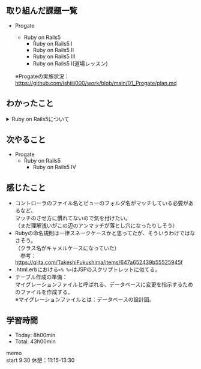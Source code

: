 ## 取り組んだ課題一覧
- Progate
  - Ruby on Rails5
    - Ruby on Rails5 I
    - Ruby on Rails5 II
    - Ruby on Rails5 III
    - Ruby on Rails5 I(道場レッスン)

  ※Progateの実施状況：<https://github.com/ishiiii000/work/blob/main/01_Progate/plan.md>

## わかったこと
<details>
<summary>Ruby on Rails5について</summary>

- Railsアプリの準備：`$ rails new tweet_app` ※tweet_appはアプリ名
- サーバー起動：`rails server`
- トップページ作成：`rails generate controller home top`
- html.erbはhtmlみたいなもん<br>
  参考：<https://qiita.com/T_Takahiro18/items/fb7d26a95935ca5b8cc7><br>
  - Rubyスクリプトが埋め込まれたhtmlファイルみたいなもん<br>
  - 最終的にはhtmlに変換されてブラウザで表示される
- コントローラ内のメソッドをアクションと呼ぶ<br>
  ※コントローラ内のアクションは、ブラウザに返すビューをviesフォルダの中から見つけ出す役割を担う。<br>
  　アクションは、コントローラと同じ名前のビューフォルダから、アクションと同じ名前のHTMLファイルを探してブラウザに返す。
- ブラウザでページが表示されるまでの流れ；ルーティング → コントローラ → ビュー
- ルーティングはURLに対して、「どのコントローラの、どのアクション」で処理するかを決める「**対応表**」のこと
- ルーティングは「config/routes.rb」に定義される
  ```
  Rails.application.routes.draw do
    get "home/top => "home#top"
  end
  ```
  ※ルーティングに記述されていないURLにはアクセス不可<br>
  ※Springでいうリクエストマッピングと同じ感じに見える
- `rails generate controller home top`でコントローラ + 関連する各種ファイルが可能。 ※`home`はコントローラ名<br>
  同一コントローラが既に作成済の場合、`rails generate controller home アクション名`はもう使用できない。<br>
  （アクション名を変えても）
- CSSファイルは`app/assets/stylesheets`フォルダに入っている。<br>
  ※`rails generate controller home ...`の実行時に自動生成されている。<br>
  ※sccはCSSを拡張したもので、CSSを効率的に書く文法も使用できる。
- 画像の保存場所：`public`フォルダ配下
  ```
  <img src="/tweets.png"> ※ファイル名の先頭に/が必要
  ```
- `localhost:3000`に対応するルーティングは`get "/" => ...`
- リンク作成時：hrefの中をルーティングのURLにする `<a href="/about">TweetAppとは</a>`
- コントローラは処理単位に分ける ex)`home`、 `posts`
- 一覧ページを作成するときは、`index`というアクション名を使用することが一般的
- `rails generate controller` は `rails g controller` と省略可能
- html.erbファイル中では`<% %>`形式で囲むとhtmlファイル中にRubyのコードを記述できる<erb>
  ※erbとはEmbedded Ruby(埋め込みRuby)の略
- 埋め込むRubyコードをブラウザに表示したい場合は`<%= %>`を用いる
- 配列は以下 A は許されるけど、Bは許されなかった。行単位に解釈するスクリプト言語だからと一旦思っている。
  ```
  # A
  posts = [
    "hoge",
    "fuga"
  ]

  # B
  posts = [
    "hoge"
    , "fuga"
  ]
  ```
- 変数定義はビューではなくアクションで行うのが一般的
- ビューで使用する変数をアクションに定義するときは、@を変数名につける
  ```
  def index
    @posts = [
      # elm
    ]
  end
  ```
</details>

## 次やること
- Progate
  - Ruby on Rails5
    - Ruby on Rails5 IV

## 感じたこと
- コントローラのファイル名とビューのフォルダ名がマッチしている必要があるなど、<br>
  マッチのさせ方に慣れてないので気を付けたい。<br>
  （まだ理解浅いがこの辺のアンマッチが落とし穴になったりしそう）
- Rubyの命名規則は一律スネークケースかと思ってたが、そういうわけではなさそう。<br>
  （クラス名がキャメルケースになっていた）<br>
　参考：<https://qiita.com/TakeshiFukushima/items/647a652439b55525945f>
- .html.erbにおける`<% %>`はJSPのスクリプトレットに似てる。
- テーブル作成の準備：<br>
  マイグレーションファイルと呼ばれる、データベースに変更を指示するためのファイルを作成する。<br>
  ※マイグレーションファイルとは：データベースの設計図。

## 学習時間
- Today: 8h00min
- Total: 43h00min

memo<br>
start 9:30
休憩：11:15-13:30
